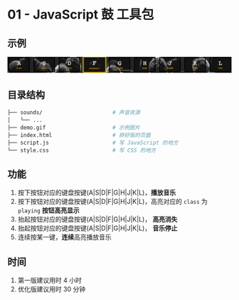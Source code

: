 # 01 - JavaScript 鼓 工具包

## 示例
![图片示例](demo.gif)

## 目录结构
``` bash
├── sounds/                      # 声音资源
│   └── ...
├── demo.gif                     # 示例图片
├── index.html                   # 排好版的页面
├── script.js                    # 写 JavaScript 的地方
└── style.css                    # 写 CSS 的地方
```
## 功能
1. 按下按钮对应的键盘按键(A|S|D|F|G|H|J|K|L)，**播放音乐**
2. 按下按钮对应的键盘按键(A|S|D|F|G|H|J|K|L)，高亮对应的 `class` 为 `playing` **按钮高亮显示**
3. 抬起按钮对应的键盘按键(A|S|D|F|G|H|J|K|L)， **高亮消失**
4. 抬起按钮对应的键盘按键(A|S|D|F|G|H|J|K|L)， **音乐停止**
5. 连续按某一键，**连续**高亮播放音乐

## 时间
1. 第一版建议用时 4  小时
2. 优化版建议用时 30 分钟
